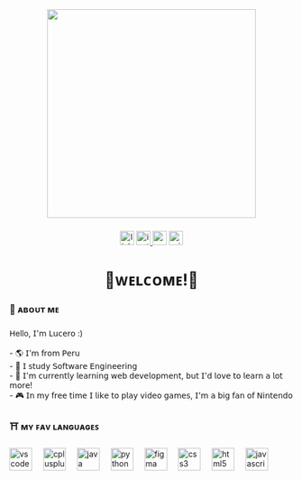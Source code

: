 <div align="center">
  <img height="370" src="https://i.pinimg.com/originals/e5/4d/fc/e54dfc062784c00113885b8d687f65dd.gif"  />
</div>

###

<div align="center">
  <img src="https://img.shields.io/static/v1?message=LinkedIn&logo=linkedin&label=&color=294e9d&logoColor=white&labelColor=&style=for-the-badge" height="25" alt="linkedin logo"  />
  <a href="https://www.instagram.com/idk.luulii/" target="_blank">
    <img src="https://img.shields.io/static/v1?message=Instagram&logo=instagram&label=&color=E58896&logoColor=white&labelColor=&style=for-the-badge" height="25" alt="instagram logo"  />
  </a>
  <img src="https://img.shields.io/static/v1?message=Gmail&logo=gmail&label=&color=b1393d&logoColor=white&labelColor=&style=for-the-badge" height="25" alt="gmail logo"  />
  <img src="https://img.shields.io/static/v1?message=Outlook&logo=microsoft-outlook&label=&color=4f8ed8&logoColor=white&labelColor=&style=for-the-badge" height="25" alt="microsoft-outlook logo"  />
</div>

###

<h1 align="center">🌸ᴡᴇʟᴄᴏᴍᴇ!🌸</h1>

###

<h3 align="left">🍙  ᴀʙᴏᴜᴛ ᴍᴇ</h3>

###

<p align="left">𝖧ello, 𝖨'𝗆 𝖫𝗎𝖼𝖾𝗋𝗈 :)<br><br>- 🌎 𝖨'𝗆 𝖿𝗋𝗈𝗆 𝖯𝖾𝗋𝗎<br>- 🎏 𝖨 𝗌𝗍𝗎𝖽𝗒 𝖲𝗈𝖿𝗍𝗐𝖺𝗋𝖾 𝖤𝗇𝗀𝗂𝗇𝖾𝖾𝗋𝗂𝗇𝗀<br>- 🎎 𝖨'𝗆 𝖼𝗎𝗋𝗋𝖾𝗇𝗍𝗅𝗒 𝗅𝖾𝖺𝗋𝗇𝗂𝗇𝗀 𝗐𝖾𝖻 𝖽𝖾𝗏𝖾𝗅𝗈𝗉𝗆𝖾𝗇𝗍, 𝖻𝗎𝗍 𝖨'𝖽 𝗅𝗈𝗏𝖾 𝗍𝗈 𝗅𝖾𝖺𝗋𝗇 𝖺 𝗅𝗈𝗍 𝗆𝗈𝗋𝖾!<br>- 🎮 𝖨𝗇 𝗆𝗒 𝖿𝗋𝖾𝖾 𝗍𝗂𝗆𝖾 𝖨 𝗅𝗂𝗄𝖾 𝗍𝗈 𝗉𝗅𝖺𝗒 𝗏𝗂𝖽𝖾𝗈 𝗀𝖺𝗆𝖾𝗌, 𝖨'𝗆 𝖺 𝖻𝗂𝗀 𝖿𝖺𝗇 𝗈𝖿 𝖭𝗂𝗇𝗍𝖾𝗇𝖽𝗈</p>

###

<h3 align="left">⛩  ᴍʏ ꜰᴀᴠ ʟᴀɴɢᴜᴀɢᴇꜱ</h3>

###

<div align="left">
  <img src="https://cdn.jsdelivr.net/gh/devicons/devicon/icons/vscode/vscode-original.svg" height="40" alt="vscode logo"  />
  <img width="12" />
  <img src="https://cdn.jsdelivr.net/gh/devicons/devicon/icons/cplusplus/cplusplus-original.svg" height="40" alt="cplusplus logo"  />
  <img width="12" />
  <img src="https://cdn.jsdelivr.net/gh/devicons/devicon/icons/java/java-original.svg" height="40" alt="java logo"  />
  <img width="12" />
  <img src="https://cdn.jsdelivr.net/gh/devicons/devicon/icons/python/python-original.svg" height="40" alt="python logo"  />
  <img width="12" />
  <img src="https://cdn.jsdelivr.net/gh/devicons/devicon/icons/figma/figma-original.svg" height="40" alt="figma logo"  />
  <img width="12" />
  <img src="https://cdn.jsdelivr.net/gh/devicons/devicon/icons/css3/css3-original.svg" height="40" alt="css3 logo"  />
  <img width="12" />
  <img src="https://cdn.jsdelivr.net/gh/devicons/devicon/icons/html5/html5-original.svg" height="40" alt="html5 logo"  />
  <img width="12" />
  <img src="https://cdn.jsdelivr.net/gh/devicons/devicon/icons/javascript/javascript-original.svg" height="40" alt="javascript logo"  />
</div>

###
